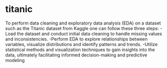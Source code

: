 # titanic
To perform data cleaning and exploratory data analysis (EDA) on a dataset such as the Titanic dataset from Kaggle
one can follow these three steps:
-Load the dataset and conduct initial data cleaning to handle missing values and inconsistencies.
-Perform EDA to explore relationships between variables, visualize distributions and identify patterns and trends.
-Utilize statistical methods and visualization techniques to gain insights into the data, ultimately facilitating informed decision-making and predictive modeling
